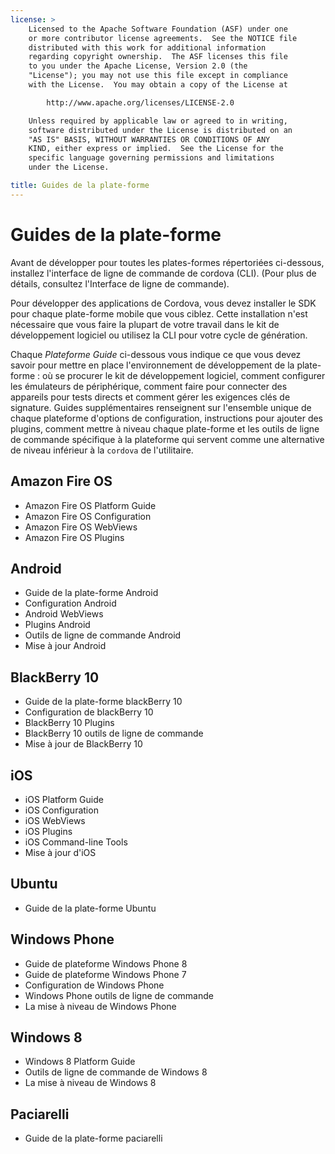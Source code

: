 ```yaml
---
license: >
    Licensed to the Apache Software Foundation (ASF) under one
    or more contributor license agreements.  See the NOTICE file
    distributed with this work for additional information
    regarding copyright ownership.  The ASF licenses this file
    to you under the Apache License, Version 2.0 (the
    "License"); you may not use this file except in compliance
    with the License.  You may obtain a copy of the License at

        http://www.apache.org/licenses/LICENSE-2.0

    Unless required by applicable law or agreed to in writing,
    software distributed under the License is distributed on an
    "AS IS" BASIS, WITHOUT WARRANTIES OR CONDITIONS OF ANY
    KIND, either express or implied.  See the License for the
    specific language governing permissions and limitations
    under the License.

title: Guides de la plate-forme
---
```


# Guides de la plate-forme

Avant de développer pour toutes les plates-formes répertoriées ci-dessous, installez l'interface de ligne de commande de cordova (CLI). (Pour plus de détails, consultez l'Interface de ligne de commande).

Pour développer des applications de Cordova, vous devez installer le SDK pour chaque plate-forme mobile que vous ciblez. Cette installation n'est nécessaire que vous faire la plupart de votre travail dans le kit de développement logiciel ou utilisez la CLI pour votre cycle de génération.

Chaque *Plateforme Guide* ci-dessous vous indique ce que vous devez savoir pour mettre en place l'environnement de développement de la plate-forme : où se procurer le kit de développement logiciel, comment configurer les émulateurs de périphérique, comment faire pour connecter des appareils pour tests directs et comment gérer les exigences clés de signature. Guides supplémentaires renseignent sur l'ensemble unique de chaque plateforme d'options de configuration, instructions pour ajouter des plugins, comment mettre à niveau chaque plate-forme et les outils de ligne de commande spécifique à la plateforme qui servent comme une alternative de niveau inférieur à la `cordova` de l'utilitaire.

## Amazon Fire OS

*   Amazon Fire OS Platform Guide
*   Amazon Fire OS Configuration
*   Amazon Fire OS WebViews
*   Amazon Fire OS Plugins

## Android

*   Guide de la plate-forme Android
*   Configuration Android
*   Android WebViews
*   Plugins Android
*   Outils de ligne de commande Android
*   Mise à jour Android

## BlackBerry 10

*   Guide de la plate-forme blackBerry 10
*   Configuration de blackBerry 10
*   BlackBerry 10 Plugins
*   BlackBerry 10 outils de ligne de commande
*   Mise à jour de BlackBerry 10

## iOS

*   iOS Platform Guide
*   iOS Configuration
*   iOS WebViews
*   iOS Plugins
*   iOS Command-line Tools
*   Mise à jour d'iOS

## Ubuntu

*   Guide de la plate-forme Ubuntu

## Windows Phone

*   Guide de plateforme Windows Phone 8
*   Guide de plateforme Windows Phone 7
*   Configuration de Windows Phone
*   Windows Phone outils de ligne de commande
*   La mise à niveau de Windows Phone

## Windows 8

*   Windows 8 Platform Guide
*   Outils de ligne de commande de Windows 8
*   La mise à niveau de Windows 8

## Paciarelli

*   Guide de la plate-forme paciarelli